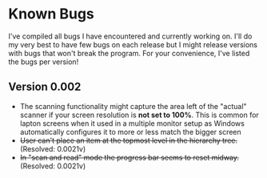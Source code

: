 # Known Bugs
I've compiled all bugs I have encountered and currently working on. I'll do my very best to have few bugs on each release but I might release versions with bugs that won't break the program. For your convenience, I've listed the bugs per version!

## Version 0.002
- The scanning functionality might capture the area left of the "actual" scanner if your screen resolution is **not set to 100%**. This is common for lapton screens when it used in a multiple monitor setup as Windows automatically configures it to more or less match the bigger screen
- ~~User can't place an item at the topmost level in the hierarchy tree.~~ (Resolved: 0.0021v)
- ~~In "scan and read" mode the progress bar seems to reset midway.~~ (Resolved: 0.0021v)
